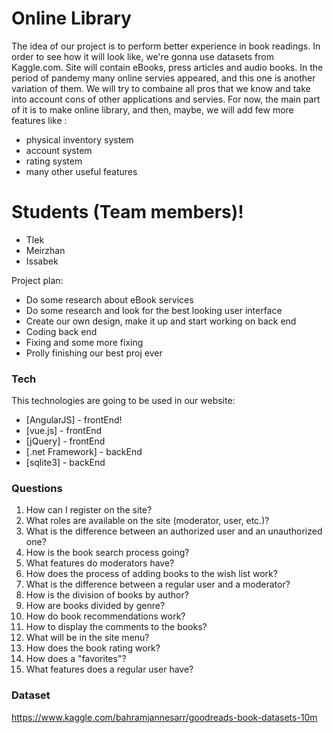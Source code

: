 # Online Library

The idea of our project is to perform better experience in book readings. In order to see how it will look like, we're gonna use datasets from Kaggle.com. Site will contain eBooks, press articles and audio books. In the period of pandemy many online servies appeared, and this one is another variation of them. We will try to combaine all pros that we know and take into account cons of other applications and servies. For now, the main part of it is to make online library, and then, maybe, we will add few more features like :

  - physical inventory system
  - account system
  - rating system
  - many other useful features 

# Students (Team members)!

  - Tlek
  - Meirzhan
  - Issabek


Project plan:
  - Do some research about eBook services
  - Do some research and look for the best looking user interface
  - Create our own design, make it up and start working on back end
  - Coding back end
  - Fixing and some more fixing
  - Prolly finishing our best proj ever

### Tech

This technologies are going to be used in our website:

* [AngularJS] - frontEnd!
* [vue.js] - frontEnd
* [jQuery] - frontEnd
* [.net Framework] - backEnd 
* [sqlite3] - backEnd

### Questions

1. How can I register on the site? 
2. What roles are available on the site (moderator, user, etc.)? 
3. What is the difference between an authorized user and an unauthorized one? 
4. How is the book search process going? 
5. What features do moderators have? 
6. How does the process of adding books to the wish list work? 
7. What is the difference between a regular user and a moderator? 
8. How is the division of books by author? 
9. How are books divided by genre? 
10. How do book recommendations work? 
11. How to display the comments to the books? 
12. What will be in the site menu? 
13. How does the book rating work? 
14. How does a "favorites"? 
15. What features does a regular user have?

### Dataset
https://www.kaggle.com/bahramjannesarr/goodreads-book-datasets-10m



